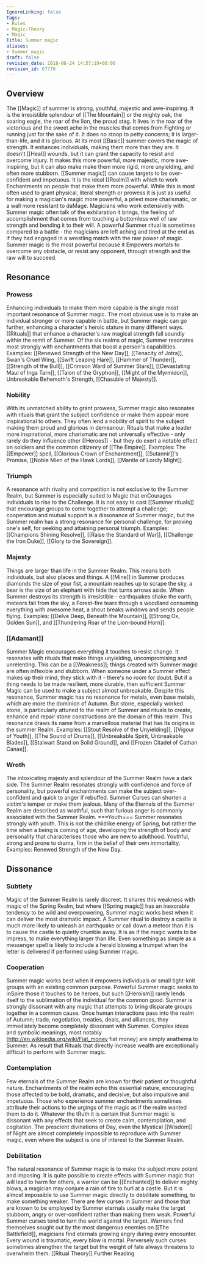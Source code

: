 ```yaml
---
IgnoreLinking: false
Tags:
- Rules
- Magic-Theory
- Magic
Title: Summer magic
aliases:
- Summer_magic
draft: false
revision_date: 2018-08-24 14:57:19+00:00
revision_id: 67776
---
```


## Overview
The [[Magic]] of summer is strong, youthful, majestic and awe-inspiring. It is the irresistible splendour of [[The Mountain]] or the mighty oak, the soaring eagle, the roar of the lion, the proud stag. It lives in the roar of the victorious and the sweet ache in the muscles that comes from Fighting or running just for the sake of it. It does no stoop to petty concerns; it is larger-than-life, and it is glorious.
At its most [[Basic]] summer covers the magic of strength. It enhances individuals, making them more than they are. It doesn't [[Heal]] wounds, but it can grant the capacity to resist and overcome injury. It makes this more powerful, more majestic, more awe-inspiring, but it can also make make them more rigid, more unyielding, and often more stubborn. [[Summer magic]] can cause targets to be over-confident and impetuous.
It is the ideal [[Realm]] with which to work Enchantments on people that make them more powerful. While this is most often used to grant physical, literal strength or prowess it is just as useful for making a magician's magic more powerful, a priest more charismatic, or a wall more resistant to daMage. Magicians who work extensively with Summer magic often talk of the exhilaration it brings, the feeling of accomplishment that comes from touching a bottomless well of raw strength and bending it to their will. A powerful Summer ritual is sometimes compared to a battle - the magicians are left aching and tired at the end as if they had engaged in a wrestling match with the raw power of magic.
Summer magic is the most powerful because it Empowers mortals to overcome any obstacle, or resist any opponent, through strength and the raw will to succeed.
## Resonance
### Prowess
Enhancing individuals to make them more capable is the single most important resonance of Summer magic. The most obvious use is to make an individual stronger or more capable in battle, but Summer magic can go further, enhancing a character's heroic stature in many different ways. [[Rituals]] that enhance a character's raw magical strength fall soundly within the remit of Summer. Of the six realms of magic, Summer resonates most strongly with enchantments that boost a person's capabilities.
Examples: [[Renewed Strength of the New Day]], [[Tenacity of Jotra]], Swan's Cruel Wing, [[Swift Leaping Hare]], [[Hammer of Thunder]], [[Strength of the Bull]], [[Crimson Ward of Summer Stars]], [[Devastating Maul of Inga Tarn]], [[Talon of the Gryphon]], [[Might of the Myrmidon]], Unbreakable Behemoth's Strength, [[Chasuble of Majesty]].
### Nobility
With its unmatched ability to grant prowess, Summer magic also resonates with rituals that grant the subject confidence or make them appear more inspirational to others. They often lend a nobility of spirit to the subject making them proud and glorious in demeanour. Rituals that make a leader more inspirational, more charismatic are not universally effective - only rarely do they influence other [[Heroes]] - but they do exert a notable effect on soldiers and the common citizenry of [[The Empire]].
Examples: The [[Empower]] spell, [[Glorious Crown of Enchantment]], [[Sutannir]]'s Promise, [[Noble Mien of the Hawk Lords]], [[Mantle of Lordly Might]].
### Triumph
A resonance with rivalry and competition is not exclusive to the Summer Realm, but Summer is especially suited to Magic that enCourages individuals to rise to the Challenge. It is not easy to cast [[Summer rituals]] that encourage groups to come together to attempt a challenge; cooperation and mutual support is a dissonance of Summer magic, but the Summer realm has a strong resonance for personal challenge, for proving one's self, for seeking and attaining personal triumph.
Examples: [[Champions Shining Resolve]], [[Raise the Standard of War]], [[Challenge the Iron Duke]], [[Glory to the Sovereign]].
### Majesty
Things are larger than life in the Summer Realm. This means both individuals, but also places and things. A [[Mine]] in Summer produces diamonds the size of your fist, a mountain reaches up to scrape the sky, a bear is the size of an elephant with hide that turns arrows aside. When Summer destroys its strength is irresistible - earthquakes shake the earth, meteors fall from the sky, a Forest-fire tears through a woodland consuming everything with awesome heat, a shout breaks windows and sends people flying.
Examples: [[Delve Deep, Beneath the Mountain]], [[Strong Ox, Golden Sun]], and [[Thundering Roar of the Lion-bound Horn]].
### [[Adamant]]
Summer Magic encourages everything it touches to resist change. It resonates with rituals that make things unyielding, uncompromising and unrelenting. This can be a [[Weakness]]; things created with Summer magic are often inflexible and stubborn. When someone under a Summer effect makes up their mind, they stick with it - there's no room for doubt. But if a thing needs to be made resilient, more durable, then sufficient Summer Magic can be used to make a subject almost unbreakable.
Despite this resonance, Summer magic has no resonance for metals, even base metals, which are more the dominion of Autumn. But stone, especially worked stone, is particularly attuned to the realm of Summer and rituals to create, enhance and repair stone constructions are the domain of this realm.
This resonance draws its name from a marvellous material that has its origins in the summer Realm.
Examples: [[Stout Resolve of the Unyielding]], [[Vigour of Youth]], [[The Sound of Drums]], [[Unbreakable Spirit, Unbreakable Blades]], [[Stalwart Stand on Solid Ground]], and [[Frozen Citadel of Cathan Canae]].
### Wroth
The intoxicating majesty and splendour of the Summer Realm have a dark side. The Summer Realm resonates strongly with confidence and force of personality, but powerful enchantments can make the subject over-confident and quick to anger if rebuffed. Summer Curses can shorten a victim's temper or make them jealous. Many of the Eternals of the Summer Realm are described as wrathful, such that furious anger is commonly associated with the Summer Realm.
===Youth=== 
Summer resonates strongly with youth. This is not the childlike energy of Spring, but rather the time when a being is coming of age, developing the strength of body and personality that characterises those who are new to adulthood. Youthful, strong and prone to drama, firm in the belief of their own immortality.
Examples: Renewed Strength of the New Day.
## Dissonance
### Subtlety
Magic of the Summer Realm is rarely discreet. It shares this weakness with magic of the Spring Realm, but where [[Spring magic]] has an inexorable tendency to be wild and overpowering, Summer magic works best when it can deliver the most dramatic impact. A Summer ritual to destroy a castle is much more likely to unleash an earthquake or call down a meteor than it is to cause the castle to quietly crumble away. It is as if the magic wants to be impress, to make everything larger than life. Even something as simple as a messenger spell is likely to include a herald blowing a trumpet when the letter is delivered if performed using Summer magic.
### Cooperation
Summer magic works best when it empowers individuals or small tight-knit groups with an existing common purpose. Powerful Summer magic seeks to inSpire those it touches to be heroes, but such [[Heroism]] rarely lends itself to the sublimation of the individual for the common good. Summer is strongly dissonant with any magic that attempts to bring disparate groups together in a common cause. Once human interactions pass into the realm of Autumn; trade, negotiation, treaties, deals, and alliances, they immediately become completely dissonant with Summer. Complex ideas and symbolic meanings, most notably [http://en.wikipedia.org/wiki/Fiat_money fiat money] are simply anathema to Summer. As result that Rituals that directly increase wealth are exceptionally difficult to perform with Summer magic.
### Contemplation
Few eternals of the Summer Realm are known for their patient or thoughtful nature. Enchantments of the realm echo this essential nature, encouraging those affected to be bold, dramatic, and decisive, but also impulsive and impetuous. Those who experience summer enchantments sometimes attribute their actions to the urgings of the magic as if the realm wanted them to do it.
Whatever the tRuth it is certain that Summer magic is dissonant with any effects that seek to create calm, contemplation, and cogitation. The prescient divinations of Day, even the Mystical [[Wisdom]] of Night are almost completely impossible to reproduce with Summer magic, even where the subject is one of interest to the Summer Realm.
### Debilitation
The natural resonance of Summer magic is to make the subject more potent and imposing. It is quite possible to create effects with Summer magic that will lead to harm for others, a warrior can be [[Enchanted]] to deliver mighty blows, a magician may conjure a rain of fire to hurl at a castle. But it is almost impossible to use Summer magic directly to debilitate something, to make something weaker. There are few curses in Summer and those that are known to be employed by Summer eternals usually make the target stubborn, angry or over-confident rather than making them weak.
Powerful Summer curses tend to turn the world against the target. Warriors find themselves sought out by the most dangerous enemies on [[The Battlefield]], magicians find eternals growing angry during every encounter. Every wound is traumatic, every blow is mortal. Perversely such curses sometimes strengthen the target but the weight of fate always threatens to overwhelm them.
[[Ritual Theory]] Further Reading